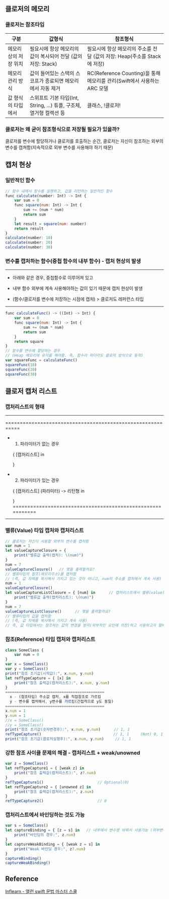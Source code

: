 ## 클로저의 메모리
### 클로저는 참조타입
구분 | 값형식 | 참조형식
------------ | ------------- | -------------
메모리 상의 저장 위치 | 필요시에 항상 메모리의 값이 복사되어 전달 (값의 저장: Stack) | 필요시에 항상 메모리의 주소를 전달 (값의 저장: Heap(주소를 Stack에 저장)
메모리 관리 방식 | 값이 들어있는 스택의 스코프가 종료되면 메모리에서 자동 제거 | RC(Reference Counting)을 통해 메모리를 관리(Swift에서 사용하는 ARC 모델
값 형식의 타입에서 | 스위프트 기본 타입(Int, String, ...) 튜플, 구조체, 열거형 컬렉션 등 | 클래스, !클로저!
### 클로저는 왜 굳이 참조형식으로 저장될 필요가 있을까?
클로저를 변수에 할당하거나 클로저를 호출하는 순간, 클로저는 자신이 참조하는 외부의 변수를 캡쳐함(지속적으로 외부 변수를 사용해야 하기 때문)
## 캡처 현상
### 일반적인 함수
```javascript
// 함수 내에서 함수를 실행하고, 값을 리턴하는 일반적인 함수
func calculate(number: Int) -> Int {  
    var sum = 0
    func square(num: Int) -> Int {
        sum += (num * num)
        return sum
    }
    let result = square(num: number)
    return result
}
calculate(number: 10)
calculate(number: 20)
calculate(number: 30)
```
### 변수를 캡처하는 함수(중첩 함수의 내부 함수) - 캡처 현상의 발생
---
 - 아래와 같은 경우, 중첩함수로 이루어져 있고
 - 내부 함수 외부에 계속 사용해야하는 값이 있기 때문에 캡처 현상이 발생
 
 - (함수/클로저를 변수에 저장하는 시점에 캡처) > 클로저도 레퍼런스 타입

---
```javascript
func calculateFunc() -> ((Int) -> Int) {
    var sum = 0
    func square(num: Int) -> Int {
        sum += (num * num)
        return sum
    }
    return square
}
// 함수를 변수에 할당하는 경우
// (Heap 메모리에 유지를 해야함. 즉, 함수라 하더라도 클로저 방식으로 동작)
var squareFunc = calculateFunc()
squareFunc(10)
squareFunc(20)
squareFunc(30)
```
## 클로저 캡처 리스트
### 캡처리스트의 형태
---
===========================================================
 - 1) 파라미터가 없는 경우

     { [캡처리스트] in

     }


 - 2) 파라미터가 있는 경우

     { [캡처리스트] (파라미터) -> 리턴형 in

     }
===========================================================

---
### 밸류(Value) 타입 캡처와 캡처리스트
```javascript
// 클로저는 자신이 사용할 외부의 변수를 캡처함
var num = 1
let valueCaptureClosure = {
    print("밸류값 출력(캡처): \(num)")
}
num = 7
valueCaptureClosure()   // 몇을 출력할까요?
// 밸류타입의 참조(메모리주소)를 캡처함
// (즉, 값 자체를 복사해서 가지고 있는 것이 아니고, num의 주소를 캡처해서 계속 사용)
num = 1
valueCaptureClosure()
let valueCaptureListClosure = { [num] in      // 캡처리스트에서 밸류(value) 타입 캡처
    print("밸류값 출력(캡처리스트): \(num)")
}
num = 7
valueCaptureListClosure()      // 몇을 출력할까요?
// 밸류타입의 값을 캡처함
// (즉, 값 자체를 복사해서 가지고 계속 사용)
// 즉, 값 타입에서는 참조하는 값의 변경을 방지(외부적인 요인에 의한)하고 사용하고자 할때, 사용
```
### 참조(Reference) 타입 캡처와 캡처리스트
```javascript
class SomeClass {
    var num = 0
}
var x = SomeClass()
var y = SomeClass()
print("참조 초기값(시작값):", x.num, y.num)
let refTypeCapture = { [x] in
    print("참조 출력값(캡처리스트):", x.num, y.num)
}
============================================
  x - (참조타입) 주소값 캡처, x를 직접참조로 가르킴
  y - 변수를 캡처해서, y변수를 가르킴(간접적으로 y도 동일)
============================================
x.num = 1
y.num = 1
//x = SomeClass()
//y = SomeClass()
print("참조 초기값(숫자변경후):", x.num, y.num)      // 1, 1
refTypeCapture()                                // 1, 1     (Not) 0, 1
print("참조 초기값(클로저실행후):", x.num, y.num)     // 1, 1
```
### 강한 참조 사이클 문제의 해결 - 캡처리스트 + weak/unowned
```javascript
var z = SomeClass()
let refTypeCapture1 = { [weak z] in
    print("참조 출력값(캡처리스트):", z?.num)
}
refTypeCapture1()                        // Optional(0)
let refTypeCapture2 = { [unowned z] in
    print("참조 출력값(캡처리스트):", z.num)
}
refTypeCapture2()                        // 0
```
### 캡처리스트에서 바인딩하는 것도 가능
```javascript
var s = SomeClass()
let captureBinding = { [z = s] in   // 내부에서 변수명 바꿔서 사용가능 (외부변수와 헷갈리는 것을 방지)
    print("바인딩의 경우:", z.num)
}
let captureWeakBinding = { [weak z = s] in
    print("Weak 바인딩 경우:", z?.num)
}
captureBinding()
captureWeakBinding()
```
## Reference
[Inflearn - 앨런 swift 문법 마스터 스쿨](https://www.inflearn.com/course/%EC%8A%A4%EC%9C%84%ED%94%84%ED%8A%B8-%EB%AC%B8%EB%B2%95-%EB%A7%88%EC%8A%A4%ED%84%B0-%EC%8A%A4%EC%BF%A8/dashboard)
